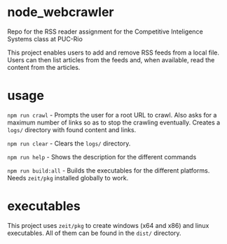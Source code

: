 # node_webcrawler

Repo for the RSS reader assignment for the Competitive Inteligence Systems class at PUC-Rio

This project enables users to add and remove RSS feeds from a local file. Users can then list articles from the feeds and, when available, read the content from the articles.

# usage

`npm run crawl` - Prompts the user for a root URL to crawl. Also asks for a maximum number of links so as to stop the crawling eventually. Creates a `logs/` directory with found content and links.

`npm run clear` - Clears the `logs/` directory.

`npm run help` - Shows the description for the different commands

`npm run build:all` - Builds the executables for the different platforms. Needs `zeit/pkg` installed globally to work.

# executables

This project uses `zeit/pkg` to create windows (x64 and x86) and linux executables. All of them can be found in the `dist/` directory.
